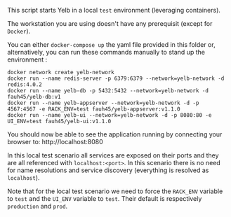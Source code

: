 This script starts Yelb in a local `test` environment (leveraging containers). 

The workstation you are using doesn't have any prerequisit (except for `Docker`).

You can either `docker-compose up` the yaml file provided in this folder or, alternatively, you can run these commands manually to stand up the environment :

```
docker network create yelb-network 
docker run --name redis-server -p 6379:6379 --network=yelb-network -d redis:4.0.2
docker run --name yelb-db -p 5432:5432 --network=yelb-network -d fauh45/yelb-db:v1
docker run --name yelb-appserver --network=yelb-network -d -p 4567:4567 -e RACK_ENV=test fauh45/yelb-appserver:v1.1.0
docker run --name yelb-ui --network=yelb-network -d -p 8080:80 -e UI_ENV=test fauh45/yelb-ui:v1.1.0
```
You should now be able to see the application running by connecting your browser to: http://localhost:8080

In this local test scenario all services are exposed on their ports and they are all referenced with `localhost:<port>`. In this scenario there is no need for name resolutions and service discovery (everything is resolved as `localhost`). 

Note that for the local test scenario we need to force the `RACK_ENV` variable to `test` and the `UI_ENV` variable to `test`. Their default is respectively `production` and `prod`. 